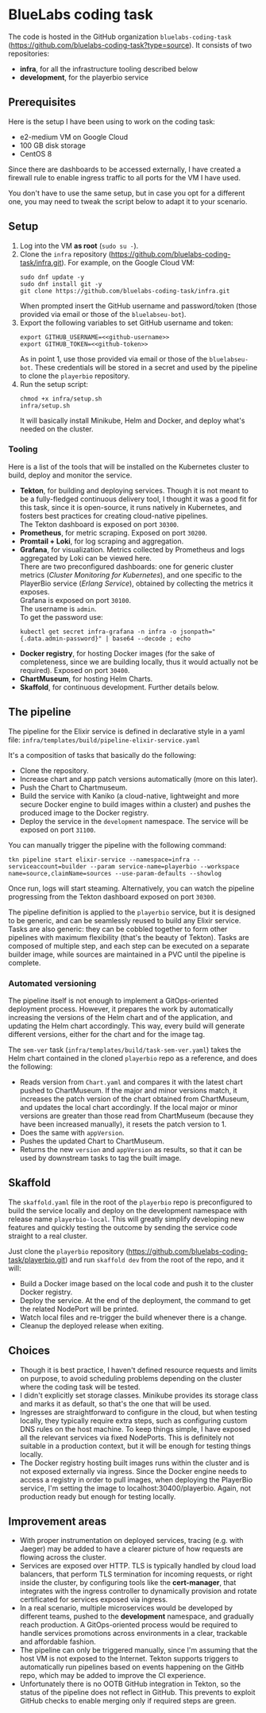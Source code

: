 # BlueLabs coding task
The code is hosted in the GitHub organization `bluelabs-coding-task` (https://github.com/bluelabs-coding-task?type=source). It consists of two repositories:
- **infra**, for all the infrastructure tooling described below
- **development**, for the playerbio service

## Prerequisites
Here is the setup I have been using to work on the coding task:
 - e2-medium VM on Google Cloud
 - 100 GB disk storage
 - CentOS 8
 
 Since there are dashboards to be accessed externally, I have created a firewall rule to enable ingress traffic to all ports for the VM I have used.
 
 You don't have to use the same setup, but in case you opt for a different one, you may need to tweak the script below to adapt it to your scenario.

## Setup
1. Log into the VM **as root** (`sudo su -`).
1. Clone the `infra` repository (https://github.com/bluelabs-coding-task/infra.git). For example, on the Google Cloud VM:
    ```
    sudo dnf update -y
    sudo dnf install git -y
    git clone https://github.com/bluelabs-coding-task/infra.git
    ```
    When prompted insert the GitHub username and password/token (those provided via email or those of the `bluelabseu-bot`).
1. Export the following variables to set GitHub username and token:  
    ```
    export GITHUB_USERNAME=<<github-username>>  
    export GITHUB_TOKEN=<<github-token>>
    ```
    As in point 1, use those provided via email or those of the `bluelabseu-bot`. These credentials will be stored in a secret and used by the pipeline to clone the `playerbio` repository.
1. Run the setup script:
   ```
   chmod +x infra/setup.sh
   infra/setup.sh
   ```
   It will basically install Minikube, Helm and Docker, and deploy what's needed on the cluster.

### Tooling
Here is a list of the tools that will be installed on the Kubernetes cluster to build, deploy and monitor the service.
- **Tekton**, for building and deploying services. Though it is not meant to be a fully-fledged continuous delivery tool, I thought it was a good fit for this task, since it is open-source, it runs natively in Kubernetes, and fosters best practices for creating cloud-native pipelines.  
    The Tekton dashboard is exposed on port `30300`.
- **Prometheus**, for metric scraping. Exposed on port `30200`.
- **Promtail + Loki**, for log scraping and aggregation.
- **Grafana**, for visualization. Metrics collected by Prometheus and logs aggregated by Loki can be viewed here.  
    There are two preconfigured dashboards: one for generic cluster metrics (_Cluster Monitoring for Kubernetes_), and one specific to the PlayerBio service (_Erlang Service_), obtained by collecting the metrics it exposes.  
    Grafana is exposed on port `30100`.  
    The username is `admin`.  
    To get the password use:
    ```
    kubectl get secret infra-grafana -n infra -o jsonpath="{.data.admin-password}" | base64 --decode ; echo
    ```
- **Docker registry**, for hosting Docker images (for the sake of completeness, since we are building locally, thus it would actually not be required). Exposed on port `30400`.
- **ChartMuseum**, for hosting Helm Charts.
- **Skaffold**, for continuous development. Further details below.

## The pipeline
The pipeline for the Elixir service is defined in declarative style in a yaml file: `infra/templates/build/pipeline-elixir-service.yaml`

It's a composition of tasks that basically do the following:
- Clone the repository.
- Increase chart and app patch versions automatically (more on this later).
- Push the Chart to Chartmuseum.
- Build the service with Kaniko (a cloud-native, lightweight and more secure Docker engine to build images within a cluster) and pushes the produced image to the Docker registry.
- Deploy the service in the `development` namespace. The service will be exposed on port `31100`.

You can manually trigger the pipeline with the following command:

`tkn pipeline start elixir-service --namespace=infra --serviceaccount=builder --param service-name=playerbio --workspace name=source,claimName=sources --use-param-defaults --showlog`

Once run, logs will start steaming. Alternatively, you can watch the pipeline progressing from the Tekton dashboard exposed on port `30300`.

The pipeline definition is applied to the `playerbio` service, but it is designed to be generic, and can be seamlessly reused to build any Elixir service.
Tasks are also generic: they can be cobbled together to form other pipelines with maximum flexibility (that's the beauty of Tekton). Tasks are composed of multiple step, and each step can be executed on a separate builder image, while sources are maintained in a PVC until the pipeline is complete.

### Automated versioning
The pipeline itself is not enough to implement a GitOps-oriented deployment process. However, it prepares the work by automatically increasing the versions of the Helm chart and of the application, and updating the Helm chart accordingly. This way, every build will generate different versions, either for the chart and for the image tag.

The `sem-ver` task (`infra/templates/build/task-sem-ver.yaml`) takes the Helm chart contained in the cloned `playerbio` repo as a reference, and does the following:
- Reads version from `Chart.yaml` and compares it with the latest chart pushed to ChartMuseum. If the major and minor versions match, it increases the patch version of the chart obtained from ChartMuseum, and updates the local chart accordingly. If the local major or minor versions are greater than those read from ChartMuseum (because they have been increased manually), it resets the patch version to 1.
- Does the same with `appVersion`.
- Pushes the updated Chart to ChartMuseum.
- Returns the new `version` and `appVersion` as results, so that it can be used by downstream tasks to tag the built image.

## Skaffold
The `skaffold.yaml` file in the root of the `playerbio` repo is preconfigured to build the service locally and deploy on the development namespace with release name `playerbio-local`. This will greatly simplify developing new features and quickly testing the outcome by sending the service code straight to a real cluster.

Just clone the `playerbio` repository (https://github.com/bluelabs-coding-task/playerbio.git) and run `skaffold dev` from the root of the repo, and it will:
- Build a Docker image based on the local code and push it to the cluster Docker registry.
- Deploy the service. At the end of the deployment, the command to get the related NodePort will be printed.
- Watch local files and re-trigger the build whenever there is a change.
- Cleanup the deployed release when exiting.

## Choices
- Though it is best practice, I haven't defined resource requests and limits on purpose, to avoid scheduling problems depending on the cluster where the coding task will be tested.
- I didn't explicitly set storage classes. Minikube provides its storage class and marks it as default, so that's the one that will be used.
- Ingresses are straightforward to configure in the cloud, but when testing locally, they typically require extra steps, such as configuring custom DNS rules on the host machine. To keep things simple, I have exposed all the relevant services via fixed NodePorts. This is definitely not suitable in a production context, but it will be enough for testing things locally.
- The Docker registry hosting built images runs within the cluster and is not exposed externally via ingress. Since the Docker engine needs to access a registry in order to pull images, when deploying the PlayerBio service, I'm setting the image to localhost:30400/playerbio. Again, not production ready but enough for testing locally.

## Improvement areas
- With proper instrumentation on deployed services, tracing (e.g. with Jaeger) may be added to have a clearer picture of how requests are flowing across the cluster.
- Services are exposed over HTTP. TLS is typically handled by cloud load balancers, that perform TLS termination for incoming requests, or right inside the cluster, by configuring tools like the **cert-manager**, that integrates with the ingress controller to dynamically provision and rotate certificated for services exposed via ingress.
- In a real scenario, multiple microservices would be developed by different teams, pushed to the **development** namespace, and gradually reach production. A GitOps-oriented process would be required to handle services promotions across environments in a clear, trackable and affordable fashion.
- The pipeline can only be triggered manually, since I'm assuming that the host VM is not exposed to the Internet. Tekton supports triggers to automatically run pipelines based on events happening on the GitHb repo, which may be added to improve the CI experience.
- Unfortunately there is no OOTB GitHub integration in Tekton, so the status of the pipeline does not reflect in GitHub. This prevents to exploit GitHub checks to enable merging only if required steps are green.